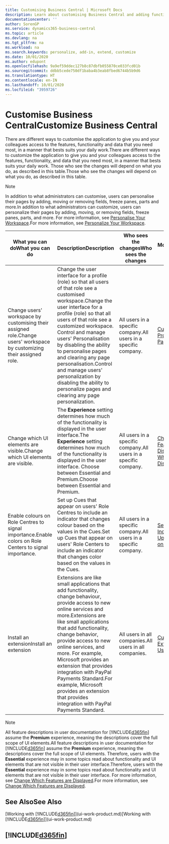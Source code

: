 ```yaml
---
title: Customising Business Central | Microsoft Docs
description: Learn about customising Business Central and adding functionality.
documentationcenter: ''
author: SorenGP
ms.service: dynamics365-business-central
ms.topic: article
ms.devlang: na
ms.tgt_pltfrm: na
ms.workload: na
ms.search.keywords: personalize, add-in, extend, customize
ms.date: 10/01/2020
ms.author: edupont
ms.openlocfilehash: 9a9ef59ddec127b8c87dbfb055870ce033fcd01b
ms.sourcegitcommit: ddbb5cede750df1baba4b3eab8fbed6744b5b9d6
ms.translationtype: HT
ms.contentlocale: en-IN
ms.lasthandoff: 10/01/2020
ms.locfileid: "3959726"
---
```

# <a name="customize-business-central"></a><span data-ttu-id="0710a-103">Customise Business Central</span><span class="sxs-lookup"><span data-stu-id="0710a-103">Customize Business Central</span></span>
<span data-ttu-id="0710a-104">There are different ways to customise the application to give you and your colleagues access to the features, functionality and data that you need most, in a manner that bests suits your daily work.</span><span class="sxs-lookup"><span data-stu-id="0710a-104">There are different ways to customize the application to give you and your colleagues access to the features, functionality, and data that you need most, in a manner that bests suits your daily work.</span></span> <span data-ttu-id="0710a-105">Those who see the changes will depend on what you do, as described in this table.</span><span class="sxs-lookup"><span data-stu-id="0710a-105">Those who see the changes will depend on what you do, as described in this table.</span></span>

> [!NOTE]
> <span data-ttu-id="0710a-106">In addition to what administrators can customise, users can personalise their pages by adding, moving or removing fields, freeze panes, parts and more.</span><span class="sxs-lookup"><span data-stu-id="0710a-106">In addition to what administrators can customize, users can personalize their pages by adding, moving, or removing fields, freeze panes, parts, and more.</span></span> <span data-ttu-id="0710a-107">For more information, see [Personalise Your Workspace](ui-personalization-user.md).</span><span class="sxs-lookup"><span data-stu-id="0710a-107">For more information, see [Personalize Your Workspace](ui-personalization-user.md).</span></span>

| <span data-ttu-id="0710a-108">What you can do</span><span class="sxs-lookup"><span data-stu-id="0710a-108">What you can do</span></span>    |  <span data-ttu-id="0710a-109">Description</span><span class="sxs-lookup"><span data-stu-id="0710a-109">Description</span></span>  |  <span data-ttu-id="0710a-110">Who sees the changes</span><span class="sxs-lookup"><span data-stu-id="0710a-110">Who sees the changes</span></span>  |  <span data-ttu-id="0710a-111">More information</span><span class="sxs-lookup"><span data-stu-id="0710a-111">More information</span></span>  |
|-----|---------------|---------|-------|
|<span data-ttu-id="0710a-112">Change users' workspace by customising their assigned role.</span><span class="sxs-lookup"><span data-stu-id="0710a-112">Change users' workspace by customizing their assigned role.</span></span>|<span data-ttu-id="0710a-113">Change the user interface for a profile (role) so that all users of that role see a customised workspace.</span><span class="sxs-lookup"><span data-stu-id="0710a-113">Change the user interface for a profile (role) so that all users of that role see a customized workspace.</span></span> <span data-ttu-id="0710a-114">Control and manage users' Personalisation by disabling the ability to personalise pages and clearing any page personalisation.</span><span class="sxs-lookup"><span data-stu-id="0710a-114">Control and manage users' personalization by disabling the ability to personalize pages and clearing any page personalization.</span></span>|<span data-ttu-id="0710a-115">All users in a specific company.</span><span class="sxs-lookup"><span data-stu-id="0710a-115">All users in a specific company.</span></span>|[<span data-ttu-id="0710a-116">Customise Pages for Profiles</span><span class="sxs-lookup"><span data-stu-id="0710a-116">Customize Pages for Profiles</span></span>](ui-personalization-manage.md)|
|<span data-ttu-id="0710a-117">Change which UI elements are visible.</span><span class="sxs-lookup"><span data-stu-id="0710a-117">Change which UI elements are visible.</span></span>|<span data-ttu-id="0710a-118">The **Experience** setting determines how much of the functionality is displayed in the user interface.</span><span class="sxs-lookup"><span data-stu-id="0710a-118">The **Experience** setting determines how much of the functionality is displayed in the user interface.</span></span> <span data-ttu-id="0710a-119">Choose between Essential and Premium.</span><span class="sxs-lookup"><span data-stu-id="0710a-119">Choose between Essential and Premium.</span></span>|<span data-ttu-id="0710a-120">All users in a specific company.</span><span class="sxs-lookup"><span data-stu-id="0710a-120">All users in a specific company.</span></span>|[<span data-ttu-id="0710a-121">Change Which Features are Displayed</span><span class="sxs-lookup"><span data-stu-id="0710a-121">Change Which Features are Displayed</span></span>](ui-experiences.md)|
|<span data-ttu-id="0710a-122">Enable colours on Role Centres to signal importance.</span><span class="sxs-lookup"><span data-stu-id="0710a-122">Enable colors on Role Centers to signal importance.</span></span>|<span data-ttu-id="0710a-123">Set up Cues that appear on users' Role Centres to include an indicator that changes colour based on the values in the Cues.</span><span class="sxs-lookup"><span data-stu-id="0710a-123">Set up Cues that appear on users' Role Centers to include an indicator that changes color based on the values in the Cues.</span></span>|<span data-ttu-id="0710a-124">All users in a specific company.</span><span class="sxs-lookup"><span data-stu-id="0710a-124">All users in a specific company.</span></span>|[<span data-ttu-id="0710a-125">Set Up a Coloured Indicator on Cues</span><span class="sxs-lookup"><span data-stu-id="0710a-125">Set Up a Colored Indicator on Cues</span></span>](admin-how-set-up-colored-indicator-on-cues.md)|
|<span data-ttu-id="0710a-126">Install an extension</span><span class="sxs-lookup"><span data-stu-id="0710a-126">Install an extension</span></span>|<span data-ttu-id="0710a-127">Extensions are like small applications that add functionality, change behaviour, provide access to new online services and more.</span><span class="sxs-lookup"><span data-stu-id="0710a-127">Extensions are like small applications that add functionality, change behavior, provide access to new online services, and more.</span></span> <span data-ttu-id="0710a-128">For example, Microsoft provides an extension that provides integration with PayPal Payments Standard.</span><span class="sxs-lookup"><span data-stu-id="0710a-128">For example, Microsoft provides an extension that provides integration with PayPal Payments Standard.</span></span>|<span data-ttu-id="0710a-129">All users in all companies.</span><span class="sxs-lookup"><span data-stu-id="0710a-129">All users in all companies.</span></span>|[<span data-ttu-id="0710a-130">Customising Using Extensions</span><span class="sxs-lookup"><span data-stu-id="0710a-130">Customizing Using Extensions</span></span>](ui-extensions.md)|
> [!NOTE]
> <span data-ttu-id="0710a-131">All feature descriptions in user documentation for [!INCLUDE[d365fin](includes/d365fin_md.md)] assume the **Premium** experience, meaning the descriptions cover the full scope of UI elements.</span><span class="sxs-lookup"><span data-stu-id="0710a-131">All feature descriptions in user documentation for [!INCLUDE[d365fin](includes/d365fin_md.md)] assume the **Premium** experience, meaning the descriptions cover the full scope of UI elements.</span></span> <span data-ttu-id="0710a-132">Therefore, users with the **Essential** experience may in some topics read about functionality and UI elements that are not visible in their user interface.</span><span class="sxs-lookup"><span data-stu-id="0710a-132">Therefore, users with the **Essential** experience may in some topics read about functionality and UI elements that are not visible in their user interface.</span></span> <span data-ttu-id="0710a-133">For more information, see [Change Which Features are Displayed](ui-experiences.md).</span><span class="sxs-lookup"><span data-stu-id="0710a-133">For more information, see [Change Which Features are Displayed](ui-experiences.md).</span></span>

## <a name="see-also"></a><span data-ttu-id="0710a-134">See Also</span><span class="sxs-lookup"><span data-stu-id="0710a-134">See Also</span></span>
<span data-ttu-id="0710a-135">[Working with [!INCLUDE[d365fin](includes/d365fin_md.md)]](ui-work-product.md)</span><span class="sxs-lookup"><span data-stu-id="0710a-135">[Working with [!INCLUDE[d365fin](includes/d365fin_md.md)]](ui-work-product.md)</span></span>  

## [!INCLUDE[d365fin](includes/free_trial_md.md)]  
